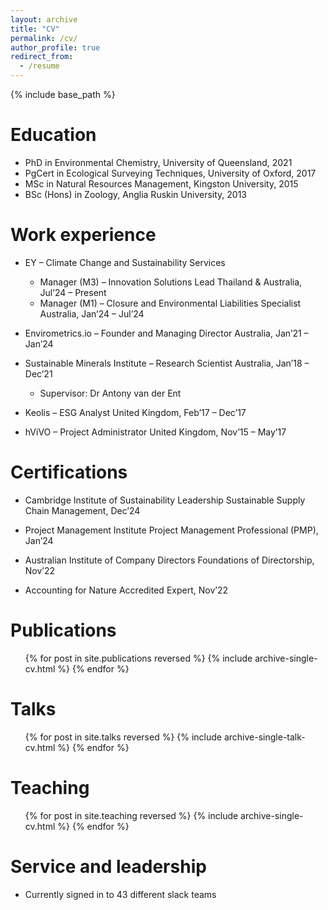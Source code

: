 ```yaml
---
layout: archive
title: "CV"
permalink: /cv/
author_profile: true
redirect_from:
  - /resume
---
```


{% include base_path %}

Education
======
* PhD in Environmental Chemistry, University of Queensland, 2021 
* PgCert in Ecological Surveying Techniques, University of Oxford, 2017
* MSc in Natural Resources Management, Kingston University, 2015
* BSc (Hons) in Zoology, Anglia Ruskin University, 2013

Work experience
======
* EY – Climate Change and Sustainability Services							
  * Manager (M3) – Innovation Solutions Lead Thailand & Australia, Jul’24 – Present
  * Manager (M1) – Closure and Environmental Liabilities Specialist Australia, Jan’24 – Jul’24

* Envirometrics.io – Founder and Managing Director Australia, Jan’21 – Jan’24

* Sustainable Minerals Institute – Research Scientist Australia, Jan’18 – Dec’21 
   * Supervisor: Dr Antony van der Ent

* Keolis – ESG Analyst United Kingdom, Feb’17 – Dec’17

* hViVO – Project Administrator United Kingdom, Nov’15 – May’17
  
Certifications
======
* Cambridge Institute of Sustainability Leadership Sustainable Supply Chain Management, Dec’24

* Project Management Institute Project Management Professional (PMP), Jan’24

* Australian Institute of Company Directors Foundations of Directorship, Nov’22

* Accounting for Nature Accredited Expert, Nov’22

Publications
======
  <ul>{% for post in site.publications reversed %}
    {% include archive-single-cv.html %}
  {% endfor %}</ul>
  
Talks
======
  <ul>{% for post in site.talks reversed %}
    {% include archive-single-talk-cv.html  %}
  {% endfor %}</ul>
  
Teaching
======
  <ul>{% for post in site.teaching reversed %}
    {% include archive-single-cv.html %}
  {% endfor %}</ul>
  
Service and leadership
======
* Currently signed in to 43 different slack teams
